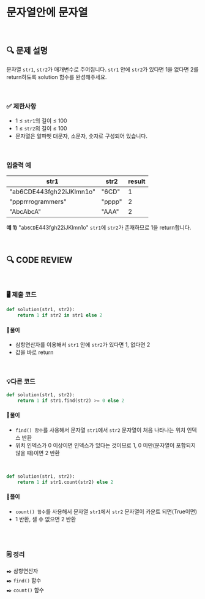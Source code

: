 # 문자열안에 문자열
<br/>

## **🔍 문제 설명**

문자열 `str1`, `str2`가 매개변수로 주어집니다. `str1` 안에 `str2`가 있다면 1을 없다면 2를 return하도록 solution 함수를 완성해주세요.

<br/>

### **✅ 제한사항**

- 1 ≤ `str1`의 길이 ≤ 100
- 1 ≤ `str2`의 길이 ≤ 100
- 문자열은 알파벳 대문자, 소문자, 숫자로 구성되어 있습니다.
<br/>

### **입출력 예**


|             str1           |   str2  | result |
| ---------------------------| ------- | ------ |
|  "ab6CDE443fgh22iJKlmn1o"	 |  "6CD"  |    1   |
|     "ppprrrogrammers"      |  "pppp" |    2   |
|           "AbcAbcA"        |  "AAA"  |    2   |

**예 1)**
"ab`6CD`E443fgh22iJKlmn1o" `str1`에 `str2`가 존재하므로 1을 return합니다.

<br/>

## **🔍 CODE REVIEW**
<br/>

### **🖥️ 제출 코드**

```python
def solution(str1, str2):
    return 1 if str2 in str1 else 2
```

#### **📍풀이**

- 삼항연산자를 이용해서 `str1` 안에 `str2`가 있다면 1, 없다면 2
- 값을 바로 return

<br/>

### **💡다른 코드**
```python
def solution(str1, str2):
    return 1 if str1.find(str2) >= 0 else 2
```

#### **📍풀이**

- `find() 함수`를 사용해서 문자열 `str1`에서 `str2` 문자열이 처음 나타나는 위치 인덱스 반환 
- 위치 인덱스가 0 이상이면 인덱스가 있다는 것이므로 1, 0 미만(문자열이 포함되지 않을 때)이면 2 반환
<br/>

```python
def solution(str1, str2):
    return 1 if str1.count(str2) else 2
```

#### **📍풀이**

- `count() 함수`를 사용해서 문자열 `str1`에서 `str2` 문자열이 카운트 되면(True이면) 
- 1 반환, 셀 수 없으면 2 반환
<br/>

  #
### **🗒️ 정리**
✒️ 삼항연산자   
✒️ `find()` 함수   
✒️ `count()` 함수